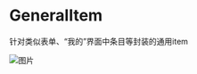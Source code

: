# GeneralItem
针对类似表单、“我的”界面中条目等封装的通用item

![图片](https://user-images.githubusercontent.com/53753294/153358834-a2f96ff9-9287-4424-a6a8-9ec512b8be82.png)


